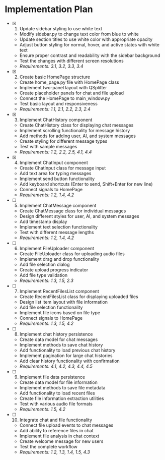 # Implementation Plan

- [x] 1. Update sidebar styling to use white text


  - Modify sidebar.py to change text color from blue to white
  - Update section titles to use white color with appropriate opacity
  - Adjust button styling for normal, hover, and active states with white text
  - Ensure proper contrast and readability with the sidebar background
  - Test the changes with different screen resolutions
  - _Requirements: 3.1, 3.2, 3.3, 3.4_

- [x] 2. Create basic HomePage structure



  - Create home_page.py file with HomePage class
  - Implement two-panel layout with QSplitter
  - Create placeholder panels for chat and file upload
  - Connect the HomePage to main_window.py
  - Test basic layout and responsiveness
  - _Requirements: 1.1, 2.1, 2.2, 2.3, 2.4_

- [x] 3. Implement ChatHistory component



  - Create ChatHistory class for displaying chat messages
  - Implement scrolling functionality for message history
  - Add methods for adding user, AI, and system messages
  - Create styling for different message types
  - Test with sample messages
  - _Requirements: 1.2, 2.2, 2.5, 4.1, 4.4_

- [x] 4. Implement ChatInput component



  - Create ChatInput class for message input
  - Add text area for typing messages
  - Implement send button functionality
  - Add keyboard shortcuts (Enter to send, Shift+Enter for new line)
  - Connect signals to HomePage
  - _Requirements: 1.2, 1.4, 4.2_

- [ ] 5. Implement ChatMessage component
  - Create ChatMessage class for individual messages
  - Design different styles for user, AI, and system messages
  - Add timestamp display
  - Implement text selection functionality
  - Test with different message lengths
  - _Requirements: 1.2, 1.4, 4.2_

- [ ] 6. Implement FileUploader component
  - Create FileUploader class for uploading audio files
  - Implement drag and drop functionality
  - Add file selection dialog
  - Create upload progress indicator
  - Add file type validation
  - _Requirements: 1.3, 1.5, 2.3_

- [ ] 7. Implement RecentFilesList component
  - Create RecentFilesList class for displaying uploaded files
  - Design list item layout with file information
  - Add file selection functionality
  - Implement file icons based on file type
  - Connect signals to HomePage
  - _Requirements: 1.3, 1.5, 4.2_

- [ ] 8. Implement chat history persistence
  - Create data model for chat messages
  - Implement methods to save chat history
  - Add functionality to load previous chat history
  - Implement pagination for large chat histories
  - Add clear history functionality with confirmation
  - _Requirements: 4.1, 4.2, 4.3, 4.4, 4.5_

- [ ] 9. Implement file data persistence
  - Create data model for file information
  - Implement methods to save file metadata
  - Add functionality to load recent files
  - Create file information extraction utilities
  - Test with various audio file formats
  - _Requirements: 1.5, 4.2_

- [ ] 10. Integrate chat and file functionality
  - Connect file upload events to chat messages
  - Add ability to reference files in chat
  - Implement file analysis in chat context
  - Create welcome message for new users
  - Test the complete workflow
  - _Requirements: 1.2, 1.3, 1.4, 1.5, 4.3_